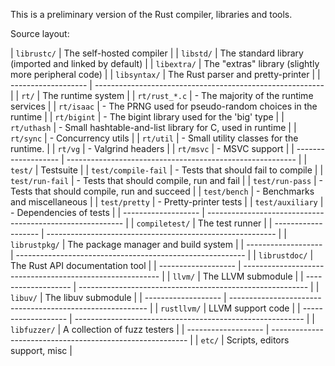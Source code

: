This is a preliminary version of the Rust compiler, libraries and tools.

Source layout:

| `librustc/`         | The self-hosted compiler                                  |
| `libstd/`           | The standard library (imported and linked by default)     |
| `libextra/`         | The "extras" library (slightly more peripheral code)      |
| `libsyntax/`        | The Rust parser and pretty-printer                        |
| ------------------- | --------------------------------------------------------- |
| `rt/`               | The runtime system                                        |
| `rt/rust_*.c`       | - The majority of the runtime services                    |
| `rt/isaac`          | - The PRNG used for pseudo-random choices in the runtime  |
| `rt/bigint`         | - The bigint library used for the 'big' type              |
| `rt/uthash`         | - Small hashtable-and-list library for C, used in runtime |
| `rt/sync`           | - Concurrency utils                                       |
| `rt/util`           | - Small utility classes for the runtime.                  |
| `rt/vg`             | - Valgrind headers                                        |
| `rt/msvc`           | - MSVC support                                            |
| ------------------- | --------------------------------------------------------- |
| `test/`             | Testsuite                                                 |
| `test/compile-fail` | - Tests that should fail to compile                       |
| `test/run-fail`     | - Tests that should compile, run and fail                 |
| `test/run-pass`     | - Tests that should compile, run and succeed              |
| `test/bench`        | - Benchmarks and miscellaneous                            |
| `test/pretty`       | - Pretty-printer tests                                    |
| `test/auxiliary`    | - Dependencies of tests                                   |
| ------------------- | --------------------------------------------------------- |
| `compiletest/`      | The test runner                                           |
| ------------------- | --------------------------------------------------------- |
| `librustpkg/`       | The package manager and build system                      |
| ------------------- | --------------------------------------------------------- |
| `librustdoc/`       | The Rust API documentation tool                           |
| ------------------- | --------------------------------------------------------- |
| `llvm/`             | The LLVM submodule                                        |
| ------------------- | --------------------------------------------------------- |
| `libuv/`            | The libuv submodule                                       |
| ------------------- | --------------------------------------------------------- |
| `rustllvm/`         | LLVM support code                                         |
| ------------------- | --------------------------------------------------------- |
| `libfuzzer/`        | A collection of fuzz testers                              |
| ------------------- | --------------------------------------------------------- |
| `etc/`              | Scripts, editors support, misc                            |

